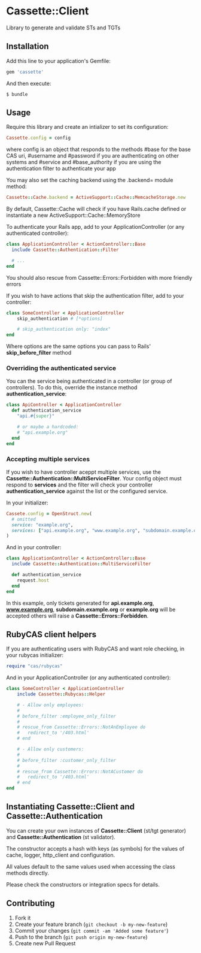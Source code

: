 # Cassette::Client

Library to generate and validate STs and TGTs

## Installation

Add this line to your application's Gemfile:

```ruby
gem 'cassette'
```

And then execute:

```shell
$ bundle
```

## Usage

Require this library and create an intializer to set its configuration:

```ruby
Cassette.config = config
```

where config is an object that responds to the methods #base for the base CAS uri, #username and #password if you are authenticating on other systems and #service and #base\_authority if you are using the authentication filter to authenticate your app

You may also set the caching backend using the .backend= module method:

```ruby
Cassette::Cache.backend = ActiveSupport::Cache::MemcacheStorage.new
```

By default, Cassette::Cache will check if you have Rails.cache defined or instantiate a new ActiveSupport::Cache::MemoryStore

To authenticate your Rails app, add to your ApplicationController (or any authenticated controller):

```ruby
class ApplicationController < ActionController::Base
  include Cassette::Authentication::Filter

  # ...
end
```

You should also rescue from Cassette::Errors::Forbidden with more friendly errors

If you wish to have actions that skip the authentication filter, add to your controller:

```ruby
class SomeController < ApplicationController
    skip_authentication # [*options]

    # skip_authentication only: "index"
end
```

Where options are the same options you can pass to Rails' __skip_before_filter__ method

### Overriding the authenticated service

You can the service being authenticated in a controller (or group of controllers). To do this, override the instance method __authentication_service__:

```ruby
class ApiController < ApplicationController
  def authentication_service
    "api.#{super}"

    # or maybe a hardcoded:
    # "api.example.org"
  end
end
```

### Accepting multiple services

If you wish to have controller aceppt multiple services, use the __Cassette::Authentication::MultiServiceFilter__.
Your config object must respond to __services__ and the filter will check your controller __authentication_service__ against the list or the configured service.

In your initializer:

```ruby
Cassete.config = OpenStruct.new(
  # omitted
  service: "example.org",
  services: ["api.example.org", "www.example.org", "subdomain.example.org"]
)
```

And in your controller:

```ruby
class ApplicationController < ActionController::Base
  include Cassette::Authentication::MultiServiceFilter

  def authentication_service
    request.host
  end
end
```

In this example, only tickets generated for __api.example.org__, __www.example.org__, __subdomain.example.org__ or __example.org__ will be accepted others will raise a __Cassette::Errors::Forbidden__.


## RubyCAS client helpers


If you are authenticating users with RubyCAS and want role checking, in your rubycas initializer:

```ruby
require "cas/rubycas"
```

And in your ApplicationController (or any authenticated controller):

```ruby
class SomeController < ApplicationController
    include Cassette::Rubycas::Helper

    # - Allow only employees:
    #
    # before_filter :employee_only_filter
    #
    # rescue_from Cassette::Errors::NotAnEmployee do
    #   redirect_to '/403.html'
    # end

    # - Allow only customers:
    #
    # before_filter :customer_only_filter
    #
    # rescue_from Cassette::Errors::NotACustomer do
    #   redirect_to '/403.html'
    # end
end
```

## Instantiating Cassette::Client and Cassette::Authentication

You can create your own instances of __Cassette::Client__ (st/tgt generator) and __Cassette::Authentication__ (st validator).

The constructor accepts a hash with keys (as symbols) for the values of cache, logger, http_client and configuration.

All values default to the same values used when accessing the class methods directly.

Please check the constructors or integration specs for details.

## Contributing

1. Fork it
2. Create your feature branch (`git checkout -b my-new-feature`)
3. Commit your changes (`git commit -am 'Added some feature'`)
4. Push to the branch (`git push origin my-new-feature`)
5. Create new Pull Request
